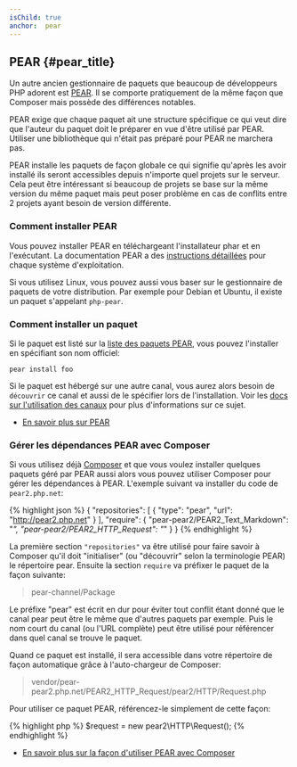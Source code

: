 ```yaml
---
isChild: true
anchor:  pear
---
```


## PEAR {#pear_title}

Un autre ancien gestionnaire de paquets que beaucoup de développeurs PHP adorent est [PEAR][1]. Il se comporte pratiquement 
de la même façon que Composer mais possède des différences notables.

PEAR exige que chaque paquet ait une structure spécifique ce qui veut dire que l'auteur du paquet doit le préparer en 
vue d'être utilisé par PEAR. Utiliser une bibliothèque qui n'était pas préparé pour PEAR ne marchera pas.

PEAR installe les paquets de façon globale ce qui signifie qu'après les avoir installé ils seront accessibles depuis 
n'importe quel projets sur le serveur. Cela peut être intéressant si beaucoup de projets se base sur la même version du 
même paquet mais peut poser problème en cas de conflits entre 2 projets ayant besoin de version différente.

### Comment installer PEAR

Vous pouvez installer PEAR en téléchargeant l'installateur phar et en l'exécutant. La documentation PEAR a des 
[instructions détaillées][2] pour chaque système d'exploitation.

Si vous utilisez Linux, vous pouvez aussi vous baser sur le gestionnaire de paquets de votre distribution. Par exemple 
pour Debian et Ubuntu, il existe un paquet s'appelant ``php-pear``.

### Comment installer un paquet

Si le paquet est listé sur la [liste des paquets PEAR][3], vous pouvez l'installer en spécifiant son nom officiel:

    pear install foo

Si le paquet est hébergé sur une autre canal, vous aurez alors besoin de `découvrir` ce canal et aussi de le 
spécifier lors de l'installation. Voir les [docs sur l'utilisation des canaux][4] pour plus d'informations sur ce sujet.

* [En savoir plus sur PEAR][1]

### Gérer les dépendances PEAR avec Composer

Si vous utilisez déjà [Composer][5] et que vous voulez installer quelques paquets géré par PEAR aussi alors vous pouvez 
utiliser Composer pour gérer les dépendances à PEAR. L'exemple suivant va installer du code de `pear2.php.net`:

{% highlight json %}
{
    "repositories": [
        {
            "type": "pear",
            "url": "http://pear2.php.net"
        }
    ],
    "require": {
        "pear-pear2/PEAR2_Text_Markdown": "*",
        "pear-pear2/PEAR2_HTTP_Request": "*"
    }
}
{% endhighlight %}

La première section `"repositories"` va être utilisé pour faire savoir à Composer qu'il doit "initialiser" (ou 
"découvrir" selon la terminologie PEAR) le répertoire pear. Ensuite la section `require` va préfixer le paquet de la 
façon suivante:

> pear-channel/Package

Le préfixe "pear" est écrit en dur pour éviter tout conflit étant donné que le canal pear peut être le même que d'autres 
paquets par exemple. Puis le nom court du canal (ou l'URL complète) peut être utilisé pour référencer dans quel canal se 
trouve le paquet.

Quand ce paquet est installé, il sera accessible dans votre répertoire de façon automatique grâce à l'auto-chargeur de 
Composer:

> vendor/pear-pear2.php.net/PEAR2_HTTP_Request/pear2/HTTP/Request.php

Pour utiliser ce paquet PEAR, référencez-le simplement de cette façon:

{% highlight php %}
$request = new pear2\HTTP\Request();
{% endhighlight %}

* [En savoir plus sur la façon d'utiliser PEAR avec Composer][6]

[1]: http://pear.php.net/
[2]: http://pear.php.net/manual/fr/installation.getting.php
[3]: http://pear.php.net/packages.php
[4]: http://pear.php.net/manual/fr/guide.users.commandline.channels.php
[5]: /#composer_and_packagist
[6]: http://getcomposer.org/doc/05-repositories.md#pear
